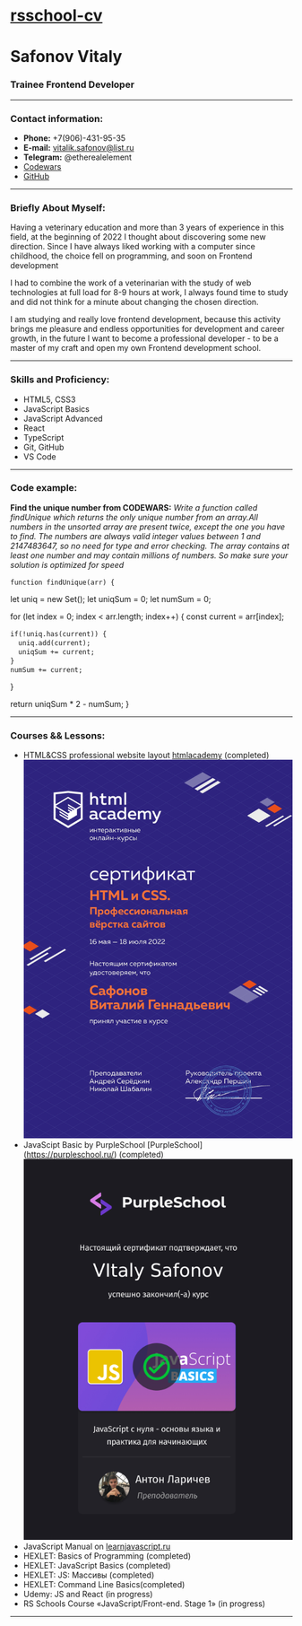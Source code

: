 
[rsschool-cv](https://github.com/etherealelement)
===========================================================

Safonov Vitaly
===============
### Trainee Frontend Developer

* * *

### Contact information:

*   **Phone:** +7(906)-431-95-35 
*   **E-mail:** vitalik.safonov@list.ru
*   **Telegram:** @etherealelement 
*   [Codewars](https://www.codewars.com/users/ethereal%20element)  
*   [GitHub](https://github.com/etherealelement)

* * *

### Briefly About Myself:

Having a veterinary education and more than 3 years of experience in this field, at the beginning of 2022 I thought about discovering some new direction. Since I have always liked working with a computer since childhood, the choice fell on programming, and soon on Frontend development

I had to combine the work of a veterinarian with the study of web technologies at full load for 8-9 hours at work, I always found time to study and did not think for a minute about changing the chosen direction.

I am studying and really love frontend development, because this activity brings me pleasure and endless opportunities for development and career growth, in the future I want to become a professional developer - to be a master of my craft and open my own Frontend development school.
* * *

### Skills and Proficiency:

*   HTML5, CSS3
*   JavaScript Basics 
*   JavaScript Advanced
*   React
*   TypeScript
*   Git, GitHub
*   VS Code


* * *

### Code example:

**Find the unique number from CODEWARS:** _Write a function called findUnique which returns the only unique number from an array.All numbers in the unsorted array are present twice, except the one you have to find. The numbers are always valid integer values between 1 and 2147483647, so no need for type and error checking. The array contains at least one number and may contain millions of numbers. So make sure your solution is optimized for speed_

    function findUnique(arr) {
  let uniq = new Set();
  let uniqSum = 0;
  let numSum = 0;


  for (let index = 0; index < arr.length; index++) {
    const current = arr[index];

    if(!uniq.has(current)) {
      uniq.add(current);
      uniqSum += current;
    }
    numSum += current;
  }

  return uniqSum * 2 - numSum;
}
    

* * *

### Courses && Lessons:

*   HTML&CSS professional website layout [htmlacademy](https://htmlacademy.ru/study) (completed)  
    ![Certificate](/images/2045485_page-0001.jpg)  
*   JavaScipt Basic by PurpleSchool [PurpleSchool] (https://purpleschool.ru/) (completed)
    ![Certificate](/images/VItaly_Safonov_9.png)
*   JavaScript Manual on [learnjavascript.ru](https://learn.javascript.ru/) 
*   HEXLET: Basics of Programming (completed)
*   HEXLET: JavaScript Basics (completed)
*   HEXLET: JS: Массивы (completed)
*   HEXLET: Command Line Basics(completed)
*   Udemy: JS and React (in progress)
*   RS Schools Course «JavaScript/Front-end. Stage 1» (in progress)

* * *